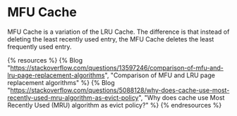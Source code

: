 # MFU Cache

MFU Cache is a variation of the LRU Cache. The difference is that instead of deleting the least recently used entry, the MFU Cache deletes the least frequently used entry.

{% resources %}
  {% Blog "https://stackoverflow.com/questions/13597246/comparison-of-mfu-and-lru-page-replacement-algorithms", "Comparison of MFU and LRU page replacement algorithms" %}
  {% Blog "https://stackoverflow.com/questions/5088128/why-does-cache-use-most-recently-used-mru-algorithm-as-evict-policy", "Why does cache use Most Recently Used (MRU) algorithm as evict policy?" %}
{% endresources %}
